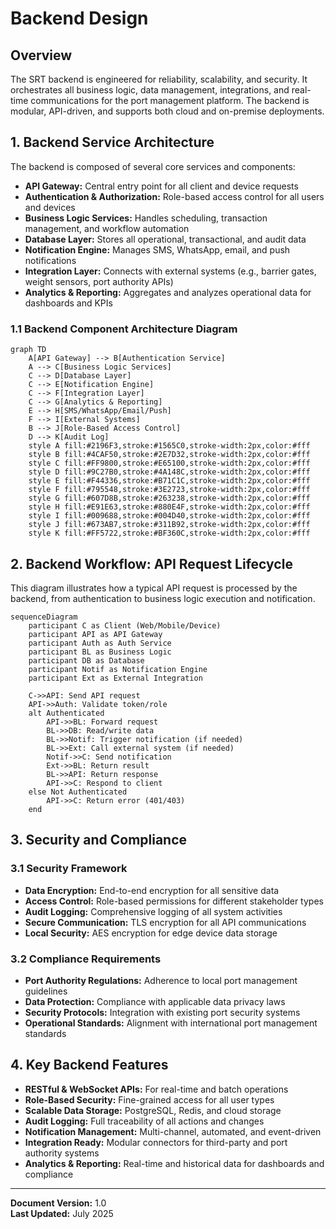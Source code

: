 # Backend Design

## Overview

The SRT backend is engineered for reliability, scalability, and security. It orchestrates all business logic, data management, integrations, and real-time communications for the port management platform. The backend is modular, API-driven, and supports both cloud and on-premise deployments.

## 1. Backend Service Architecture

The backend is composed of several core services and components:

- **API Gateway:** Central entry point for all client and device requests
- **Authentication & Authorization:** Role-based access control for all users and devices
- **Business Logic Services:** Handles scheduling, transaction management, and workflow automation
- **Database Layer:** Stores all operational, transactional, and audit data
- **Notification Engine:** Manages SMS, WhatsApp, email, and push notifications
- **Integration Layer:** Connects with external systems (e.g., barrier gates, weight sensors, port authority APIs)
- **Analytics & Reporting:** Aggregates and analyzes operational data for dashboards and KPIs

### 1.1 Backend Component Architecture Diagram

```mermaid
graph TD
    A[API Gateway] --> B[Authentication Service]
    A --> C[Business Logic Services]
    C --> D[Database Layer]
    C --> E[Notification Engine]
    C --> F[Integration Layer]
    C --> G[Analytics & Reporting]
    E --> H[SMS/WhatsApp/Email/Push]
    F --> I[External Systems]
    B --> J[Role-Based Access Control]
    D --> K[Audit Log]
    style A fill:#2196F3,stroke:#1565C0,stroke-width:2px,color:#fff
    style B fill:#4CAF50,stroke:#2E7D32,stroke-width:2px,color:#fff
    style C fill:#FF9800,stroke:#E65100,stroke-width:2px,color:#fff
    style D fill:#9C27B0,stroke:#4A148C,stroke-width:2px,color:#fff
    style E fill:#F44336,stroke:#B71C1C,stroke-width:2px,color:#fff
    style F fill:#795548,stroke:#3E2723,stroke-width:2px,color:#fff
    style G fill:#607D8B,stroke:#263238,stroke-width:2px,color:#fff
    style H fill:#E91E63,stroke:#880E4F,stroke-width:2px,color:#fff
    style I fill:#009688,stroke:#004D40,stroke-width:2px,color:#fff
    style J fill:#673AB7,stroke:#311B92,stroke-width:2px,color:#fff
    style K fill:#FF5722,stroke:#BF360C,stroke-width:2px,color:#fff
```

## 2. Backend Workflow: API Request Lifecycle

This diagram illustrates how a typical API request is processed by the backend, from authentication to business logic execution and notification.

```mermaid
sequenceDiagram
    participant C as Client (Web/Mobile/Device)
    participant API as API Gateway
    participant Auth as Auth Service
    participant BL as Business Logic
    participant DB as Database
    participant Notif as Notification Engine
    participant Ext as External Integration
    
    C->>API: Send API request
    API->>Auth: Validate token/role
    alt Authenticated
        API->>BL: Forward request
        BL->>DB: Read/write data
        BL->>Notif: Trigger notification (if needed)
        BL->>Ext: Call external system (if needed)
        Notif->>C: Send notification
        Ext->>BL: Return result
        BL->>API: Return response
        API->>C: Respond to client
    else Not Authenticated
        API->>C: Return error (401/403)
    end
```

## 3. Security and Compliance

### 3.1 Security Framework
- **Data Encryption:** End-to-end encryption for all sensitive data
- **Access Control:** Role-based permissions for different stakeholder types
- **Audit Logging:** Comprehensive logging of all system activities
- **Secure Communication:** TLS encryption for all API communications
- **Local Security:** AES encryption for edge device data storage

### 3.2 Compliance Requirements
- **Port Authority Regulations:** Adherence to local port management guidelines
- **Data Protection:** Compliance with applicable data privacy laws
- **Security Protocols:** Integration with existing port security systems
- **Operational Standards:** Alignment with international port management standards

## 4. Key Backend Features

- **RESTful & WebSocket APIs:** For real-time and batch operations
- **Role-Based Security:** Fine-grained access for all user types
- **Scalable Data Storage:** PostgreSQL, Redis, and cloud storage
- **Audit Logging:** Full traceability of all actions and changes
- **Notification Management:** Multi-channel, automated, and event-driven
- **Integration Ready:** Modular connectors for third-party and port authority systems
- **Analytics & Reporting:** Real-time and historical data for dashboards and compliance

---

**Document Version:** 1.0  
**Last Updated:** July 2025
